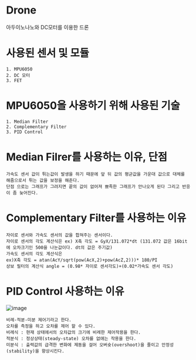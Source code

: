 # Drone
아두이노나노와 DC모터를 이용한 드론

# 사용된 센서 및 모듈
    1. MPU6050
    2. DC 모터
    3. FET

# MPU6050을 사용하기 위해 사용된 기술
    1. Median Filter  
    2. Complementary Filter
    3. PID Control

# Median Filrer를 사용하는 이유, 단점
    가속도 센서 값이 튀는값이 발생을 하기 때문에 앞 뒤 값의 평균값을 가운대 값으로 대체를 해줌으로서 튀는 값을 보정을 해준다.
    단점 으로는 그래프가 그려지면 끝의 값이 없어져 뾰족한 그래프가 안나오게 된다 그리고 반응이 좀 늦어진다.

# Complementary Filter를 사용하는 이유
    자이로 센서와 가속도 센서의 값을 합쳐주는 센서이다.
    자이로 센서의 각도 계산식은 ex) X축 각도 = GyX/131.072*dt (131.072 값은 16bit에 오차크기인 500을 나눈값이다. dt의 값은 주기값)
    가속도 센서의 각도 계산식은 
    ex)X축 각도 = atan(AcY/sqrt(pow(AcX,2)+pow(AcZ,2)))* 180/PI
    상보 필터의 계산식 angle = (0.98* 자이로 센서각도)+(0.02*가속도 센서 각도)

# PID Control 사용하는 이유 
   ![image](https://user-images.githubusercontent.com/38156821/44377047-19889a80-a536-11e8-8a9a-09486e00b115.png)
   
    비례-적분-미분 제어기라고 한다. 
    오차를 측정을 하고 오차를 제어 할 수 있다.
    비례식 : 현재 상태에서의 오차값의 크기에 비례한 제어작용을 한다.
    적분식 : 정상상태(steady-state) 오차를 없애는 작용을 한다.
    미분식 : 출력값의 급격한 변화에 제동을 걸어 오버슛(overshoot)을 줄이고 안정성(stability)을 향상시킨다.
  

